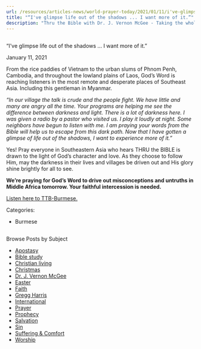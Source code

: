 ```yaml
---
url: /resources/articles-news/world-prayer-today/2021/01/11/i've-glimpse-life-out-of-the-shadows-i-want-more-of-it
title: "“I've glimpse life out of the shadows ... I want more of it.”"
description: "Thru the Bible with Dr. J. Vernon McGee - Taking the whole Word to the whole world"
---
```







## 
 “I've glimpse life out of the shadows ... I want more of it.”


January 11, 2021
![]()




From the rice paddies of Vietnam to the urban slums of Phnom Penh, Cambodia, and throughout the lowland plains of Laos, God’s Word is reaching listeners in the most remote and desperate places of Southeast Asia. Including this gentleman in Myanmar.

*“In our village the talk is crude and the people fight. We have little and many are angry all the time. Your programs are helping me see the difference between darkness and light. There is a lot of darkness here. I was given a radio by a pastor who visited us. I play it loudly at night. Some neighbors have begun to listen with me. I am praying your words from the Bible will help us to escape from this dark path. Now that I have gotten a glimpse of life out of the shadows, I want to experience more of it.”*

Yes! Pray everyone in Southeastern Asia who hears THRU the BIBLE is drawn to the light of God’s character and love. As they choose to follow Him, may the darkness in their lives and villages be driven out and His glory shine brightly for all to see. 

**We’re praying for God’s Word to drive out misconceptions and untruths in Middle Africa tomorrow. Your faithful intercession is needed.**

[Listen here to TTB-Burmese.](https://ttb.twr.org/home/day,0603/language,MYA)



Categories: 


* Burmese









## 
 Browse Posts by Subject


* [Apostasy](/resources/articles-news/-in-tags/tags/Apostasy)
* [Bible study](/resources/articles-news/-in-tags/tags/Bible-study)
* [Christian living](/resources/articles-news/-in-tags/tags/Christian-living)
* [Christmas](/resources/articles-news/-in-tags/tags/Christmas)
* [Dr. J. Vernon McGee](/resources/articles-news/-in-tags/tags/Dr-J-Vernon-McGee)
* [Easter](/resources/articles-news/-in-tags/tags/easter)
* [Faith](/resources/articles-news/-in-tags/tags/Faith)
* [Gregg Harris](/resources/articles-news/-in-tags/tags/Gregg-Harris)
* [International](/resources/articles-news/-in-tags/tags/International)
* [Prayer](/resources/articles-news/-in-tags/tags/prayer)
* [Prophecy](/resources/articles-news/-in-tags/tags/Prophecy)
* [Salvation](/resources/articles-news/-in-tags/tags/Salvation)
* [Sin](/resources/articles-news/-in-tags/tags/sin)
* [Suffering & Comfort](/resources/articles-news/-in-tags/tags/Suffering-Comfort)
* [Worship](/resources/articles-news/-in-tags/tags/worship)






